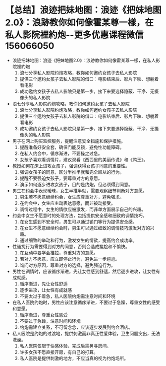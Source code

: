 # 【总结】浪迹把妹地图：浪迹《把妹地图2.0》：浪跡教你如何像霍某尊一樣，在私人影院裡約炮--更多优惠课程微信156066050

-   浪迹把妹地图：浪迹《把妹地图2.0》：浪跡教你如何像霍某尊一樣，在私人影院裡約炮
    1.  浪七分享私人影院约炮攻略，教你如何邀约女孩子去私人影院
    2.  提供三个邀约女孩子去私人影院的借口：电影结束后、影片下映、想躺着看电影
    3.  成功邀约女孩子去私人影院只是第一步，接下来要选择隐蔽、干净、无摄像头的私人影院
-   浪七分享私人影院约炮攻略，教你如何邀约女孩子去私人影院
    1.  浪七分享私人影院约炮攻略，教你如何邀约女孩子去私人影院
    2.  提供三个邀约女孩子去私人影院的借口：电影结束后、影片下映、想躺着看电影
    3.  成功邀约女孩子去私人影院只是第一步，接下来要选择隐蔽、干净、无摄像头的私人影院
-   男子在网上购买监控服务，提醒注意安全措施和保护措施。
    1.  提醒准备好安全套，确保门能反锁，避免性功能障碍。
    2.  在私人约会中，循序渐进，不要操之过急。
    3.  女孩子喜欢看调情片，建议观看《西西里的美丽传说》和《鸭王》。
-   教授如何在床上进攻女孩子，强调获得女孩子同意的重要性。
    1.  强调女孩子的同意，区分半推半就和完全顺从的行为。
    2.  提醒不要强迫女孩子，要尊重对方的意愿。
    3.  演示如何逐步进攻女孩子，目的是约炮，但必须得到同意。
-   男生在约会中表现暧昧，女生半推半就，需要观察细节判断对方意愿。
    1.  男生若不愿意继续约会，女生应尊重对方，避免强求。
    2.  在约会中，女生应主动表达意愿，而非被动接受。
    3.  调情过程中，女生的情欲应被激发，而非单方面展示自己的兴趣。
-   约会中女生不愿意时的处理方法，包括提供安全感和细致的调情技巧。
    1.  在女生感到不安全时，男生可以通过锁门等行为提供安全感。
    2.  在女生不愿意继续约会时，男生可以通过细致的调情技巧激发对方的兴趣。
    3.  通过细致的举动和行为，激发女生的情欲，提高约会成功率。
-   性骚扰行为需要得到对方的同意，否则会造成尴尬和不愉快。
    1.  在互动中要学会推拉，尊重对方的意愿。
    2.  若对方不愿意，应立即停止行为，避免进一步尴尬。
    3.  询问对方原因，尊重对方的选择，避免强迫行为。
-   男性在调情时，应该循序渐进，先让女性感到舒适，然后逐步进攻，让女性有成就感。
    1.  循序渐进，先让女性舒适
    2.  逐步进攻，让女性有成就感
    3.  不要太过于着急，私人医院约炮需注意时间和环境
-   在私人医院约炮时，男性应该注意循序渐进，不要过于急躁，尊重女性的感受和意愿。
    1.  循序渐进，尊重女性感受
    2.  不要过于急躁，注意时间和环境
    3.  约炮需建立关系，不可留念念，应该逐步发展到约会酒店。
-   私人医院是约炮的过渡地，提供刺激而非真正性爱体验，卫生问题突出，无法洗澡。
    1.  私人医院仅限于快感体验，完成后需另寻房间。
    2.  许多女孩不愿直接开房，有自己的打算。
    3.  私人医院是提供刺激的地方，不应当真的视为约炮场所。